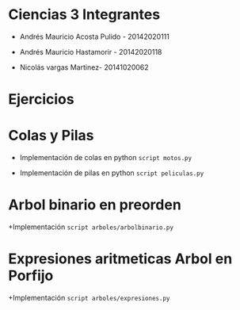 Ciencias 3
Integrantes
====================

+ Andrés Mauricio Acosta Pulido - 20142020111

+ Andrés Mauricio Hastamorir - 20142020118  

+ Nicolás vargas Martinez- 20141020062

Ejercicios
==========

Colas y Pilas
==========

+ Implementación de colas en python `script motos.py`

+ Implementación de pilas en python `script peliculas.py`

Arbol binario en preorden
=========================

+Implementación `script arboles/arbolbinario.py`

Expresiones aritmeticas Arbol en Porfijo
==================================================
+Implementación `script arboles/expresiones.py`
